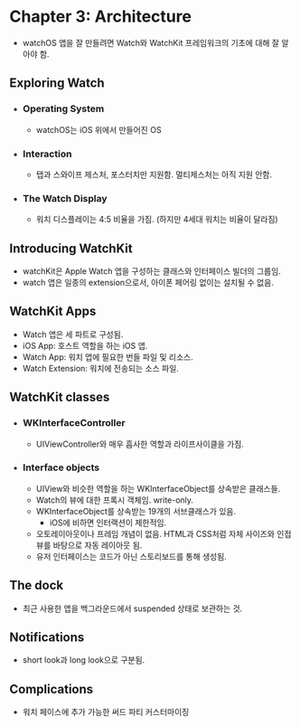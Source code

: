 # Chapter 3: Architecture

- watchOS 앱을 잘 만들려면 Watch와 WatchKit 프레임워크의 기초에 대해 잘 알아야 함.

## Exploring Watch
- ### Operating System
  - watchOS는 iOS 위에서 만들어진 OS

- ### Interaction
  - 탭과 스와이프 제스처, 포스터치만 지원함. 멀티제스처는 아직 지원 안함.
  
- ### The Watch Display
  - 워치 디스플레이는 4:5 비율을 가짐. (하지만 4세대 워치는 비율이 달라짐)
  
## Introducing WatchKit
- watchKit은 Apple Watch 앱을 구성하는 클래스와 인터페이스 빌더의 그룹임. 
- watch 앱은 일종의 extension으로서, 아이폰 페어링 없이는 설치될 수 없음.

## WatchKit Apps
- Watch 앱은 세 파트로 구성됨.
- iOS App: 호스트 역할을 하는 iOS 앱. 
- Watch App: 워치 앱에 필요한 번들 파일 및 리소스.
- Watch Extension: 워치에 전송되는 소스 파일.

## WatchKit classes
- ### WKInterfaceController
  - UIViewController와 매우 흡사한 역할과 라이프사이클을 가짐.
- ### Interface objects
  - UIView와 비슷한 역할을 하는 WKInterfaceObject를 상속받은 클래스들.
  - Watch의 뷰에 대한 프록시 객체임. write-only.
  - WKInterfaceObject를 상속받는 19개의 서브클래스가 있음.
      - iOS에 비하면 인터랙션이 제한적임. 
  - 오토레이아웃이나 프레임 개념이 없음. HTML과 CSS처럼 자체 사이즈와 인접 뷰를 바탕으로 자동 레이아웃 됨.
  - 유저 인터페이스는 코드가 아닌 스토리보드를 통해 생성됨.

## The dock
- 최근 사용한 앱을 백그라운드에서 suspended 상태로 보관하는 것.

## Notifications
- short look과 long look으로 구분됨.

## Complications
- 워치 페이스에 추가 가능한 써드 파티 커스터마이징

  
